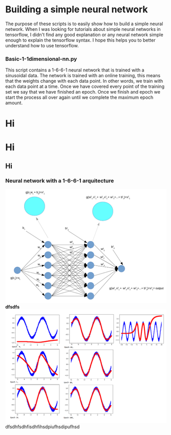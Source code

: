 # Building a simple neural network #

The purpose of these scripts is to easily show how to build a simple neural network. When I was looking for tutorials about simple neural networks in tensorflow, I didn't find any good explanation or any neural network simple enough to explain the tensorflow syntax. I hope this helps you to better understand how to use tensorflow.

### Basic-1-1dimensional-nn.py ###

This script contains a 1-6-6-1 neural network that is trained with a sinusoidal data. The network is trained with an online training, this means that the weights change with each data point. In other words, we train with each data point at a time. Once we have covered every point of the training set we say that we have finished an epoch. Once we finish and epoch we start the process all over again until we complete the maximum epoch amount.

# Hi #




 # Hi #
 ## Hi ##
### Neural network with a 1-6-6-1 arquitecture ###
![nn66]
**dfsdfs**
![graphs1]
dfsdhfsdhfisdhfihsdpiufhsdipufhsd














[nn66]:		https://github.com/diegoorellanaga/Tensorflow-Tutorial-For-Dummies/blob/master/Screenshot%20from%202017-10-20%2016-38-25.png

[graphs1]:	https://github.com/diegoorellanaga/Tensorflow-Tutorial-For-Dummies/blob/master/graphs.png
